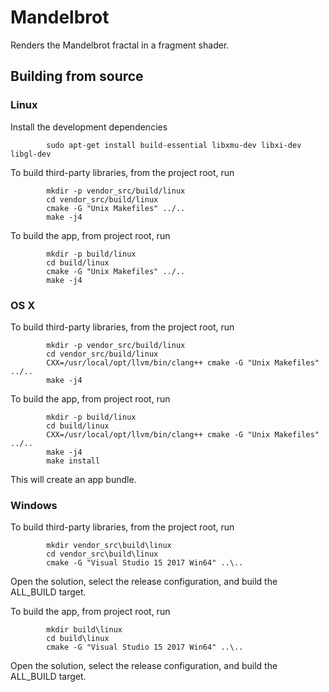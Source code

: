 Mandelbrot
==========

Renders the Mandelbrot fractal in a fragment shader.

Building from source
--------------------

### Linux

Install the development dependencies

```
        sudo apt-get install build-essential libxmu-dev libxi-dev libgl-dev
```

To build third-party libraries, from the project root, run

```
        mkdir -p vendor_src/build/linux
        cd vendor_src/build/linux
        cmake -G "Unix Makefiles" ../..
        make -j4
```

To build the app, from project root, run

```
        mkdir -p build/linux
        cd build/linux
        cmake -G "Unix Makefiles" ../..
        make -j4
```

### OS X

To build third-party libraries, from the project root, run

```
        mkdir -p vendor_src/build/linux
        cd vendor_src/build/linux
        CXX=/usr/local/opt/llvm/bin/clang++ cmake -G "Unix Makefiles" ../..
        make -j4
```

To build the app, from project root, run

```
        mkdir -p build/linux
        cd build/linux
        CXX=/usr/local/opt/llvm/bin/clang++ cmake -G "Unix Makefiles" ../..
        make -j4
        make install
```

This will create an app bundle.

### Windows

To build third-party libraries, from the project root, run

```
        mkdir vendor_src\build\linux
        cd vendor_src\build\linux
        cmake -G "Visual Studio 15 2017 Win64" ..\..
```

Open the solution, select the release configuration, and build the ALL_BUILD
target.

To build the app, from project root, run

```
        mkdir build\linux
        cd build\linux
        cmake -G "Visual Studio 15 2017 Win64" ..\..
```

Open the solution, select the release configuration, and build the ALL_BUILD
target.

